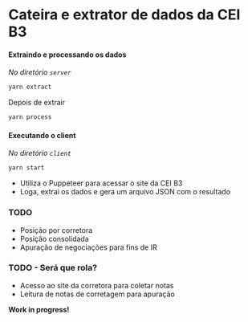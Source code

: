 # Cateira e extrator de dados da CEI B3


#### Extraindo e processando os dados

  *No diretório `server`*

```sh
yarn extract
```

Depois de extrair
```sh
yarn process
```

#### Executando o client

*No diretório `client`*

```sh
yarn start
```

- Utiliza o Puppeteer para acessar o site da CEI B3
- Loga, extrai os dados e gera um arquivo JSON com o resultado

### TODO

- Posição por corretora
- Posição consolidada
- Apuração de negociações para fins de IR

### TODO - Será que rola?

- Acesso ao site da corretora para coletar notas
- Leitura de notas de corretagem para apuração

**Work in progress!**